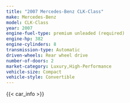 ```yaml
---
title: "2007 Mercedes-Benz CLK-Class"
make: Mercedes-Benz
model: CLK-Class
year: 2007
engine-fuel-type: premium unleaded (required)
engine-hp: 382
engine-cylinders: 8
transmission-type: Automatic
driven-wheels: Rear wheel drive
number-of-doors: 2
market-category: Luxury,High-Performance
vehicle-size: Compact
vehicle-style: Convertible
---
```


{{< car_info >}}
